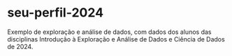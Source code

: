 # seu-perfil-2024
Exemplo de exploração e análise de dados, com dados dos alunos das disciplinas Introdução à Exploração e Análise de Dados e Ciência de Dados de 2024.
